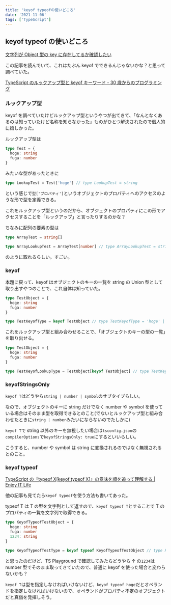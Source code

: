 ```yaml
---
title: 'keyof typeofの使いどころ'
date: '2021-11-06'
tags: ['TypeScript']
---
```


## keyof typeof の使いどころ

[文字列が Object 型の key に存在してるか確認したい](https://blog.owlcode.net/posts/20211103-object-key)

この記事を読んでいて、これはたぶん keyof でできるんじゃないかな？と思って調べていた。

[TypeScript のルックアップ型と keyof キーワード \- 30 歳からのプログラミング](https://numb86-tech.hatenablog.com/entry/2020/06/28/101757)

### ルックアップ型

keyof を調べていたけどルックアップ型というやつが出てきて、「なんとなくあるのは知っていたけど名称を知らなかった」ものがひとつ解決されたので個人的に嬉しかった。

ルックアップ型は

```ts
type Test = {
  hoge: string
  fuga: number
}
```

みたいな型があったときに

```ts
type LookupTest = Test['hoge'] // type LookupTest = string
```

という感じで`型['プロパティ']`というオブジェクトのプロパティへのアクセスのような形で型を定義できる。

これをルックアップ型というのだから、オブジェクトのプロパティにこの形でアクセスすることを「ルックアップ」と言ったりするのかな？

ちなみに配列の要素の型は

```ts
type ArrayTest = string[]

type ArrayLookupTest = ArrayTest[number] // type ArrayLookupTest = string
```

のように取れるらしい。すごい。

### keyof

本題に戻って、keyof はオブジェクトのキーの一覧を string の Union 型として取り出すやつのことで、これ自体は知っていた。

```ts
type TestObject = {
  hoge: string
  fuga: number
}

type TestKeyofType = keyof TestObject // type TestKeyofType = 'hoge' | 'fuga'
```

これをルックアップ型と組み合わせることで、「オブジェクトのキーの型の一覧」を取り出せる。

```ts
type TestObject = {
  hoge: string
  fuga: number
}

type TestKeyofLookupType = TestObject[keyof TestObject] // type TestKeyofLookupType = string | number
```

### keyofStringsOnly

`keyof T`はどうやら`string | number | symbol`のサブタイプらしい。

なので、オブジェクトのキーに string だけでなく number や symbol を使っている場合はそのまま型を取得できるとのこと(でないとルックアップ型と組み合わせたときに`string | number`みたいにならないのでたしかに)

`keyof T`で string 以外のキーを無視したい場合は`tsconfig.json`の`compilerOptions`で`keyofStringsOnly: true`にするといいらしい。

こうすると、number や symbol は string に変換されるのではなく無視されるとのこと。

### keyof typeof

[TypeScript の『typeof X\[keyof typeof X\]』の意味を順を追って理解する \| Enjoy IT Life](https://nishinatoshiharu.com/keyof-typeof/)

他の記事も見てたら`keyof typeof`を使う方法も書いてあった。

typeof T は T の型を文字列として返すので、`keyof typeof T`とすることで T のプロパティの一覧を文字列で取得できる。

```ts
type KeyofTypeofTestObject = {
  hoge: string
  fuga: number
  1234: string
}

type KeyofTypeofTestType = keyof typeof KeyofTypeofTestObject // type KeyofTypeofTestType = 'hoge' | 'fuga' | '1234' が取れてほしかった
```

と思ったのだけど、TS Playground で確認してみたらどうやら ↑ の`1234`は number 型でそのまま取ってきていたので、普通に keyof を使った場合と変わらないかも？

`keyof T`は型を指定しなければいけないけど、`keyof typeof hoge`だとオペランドを指定しなければいけないので、オペランドがプロパティ不定のオブジェクトだと真価を発揮しそう。
